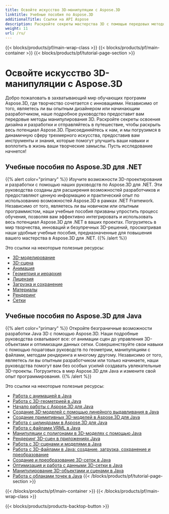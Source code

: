 ```yaml
---
title: Освойте искусство 3D-манипуляции с Aspose.3D
linktitle: Учебные пособия по Aspose.3D
additionalTitle: Ссылки на API Aspose
description: Раскройте секреты мастерства 3D с помощью передовых методов. Повысьте свои навыки в дизайне и разработке с помощью нашего подробного руководства по раскрытию творческих способностей в 3D.
weight: 11
url: /ru/
---
```


{{< blocks/products/pf/main-wrap-class >}}
{{< blocks/products/pf/main-container >}}
{{< blocks/products/pf/tutorial-page-section >}}

# Освойте искусство 3D-манипуляции с Aspose.3D


Добро пожаловать в захватывающий мир обучающих программ Aspose.3D, где творчество сочетается с инновациями. Независимо от того, являетесь ли вы опытным дизайнером или начинающим разработчиком, наше подробное руководство предоставит вам передовые методы манипулирования 3D. Раскройте секреты освоения дизайна и разработки и отправляйтесь в путешествие, чтобы раскрыть весь потенциал Aspose.3D. Присоединяйтесь к нам, и мы погрузимся в динамичную сферу трехмерного искусства, предоставив вам инструменты и знания, которые помогут улучшить ваши навыки и воплотить в жизнь ваши творческие замыслы. Пусть исследование начнется!

## Учебные пособия по Aspose.3D для .NET
{{% alert color="primary" %}}
Изучите возможности 3D-проектирования и разработки с помощью наших руководств по Aspose.3D для .NET. Эти руководства созданы для расширения возможностей разработчиков и предоставляют ценную информацию и практический опыт по использованию возможностей Aspose.3D в рамках .NET Framework. Независимо от того, являетесь ли вы новичком или опытным программистом, наши учебные пособия призваны упростить процесс обучения, позволяя вам эффективно интегрировать и использовать весь потенциал Aspose.3D для .NET в ваших проектах. Погрузитесь в мир творчества, инноваций и безупречных 3D-решений, просматривая наши удобные учебные пособия, предназначенные для повышения вашего мастерства в Aspose.3D для .NET.
{{% /alert %}}

Это ссылки на некоторые полезные ресурсы:
 
- [3D-моделирование](./net/3d-modeling/)
- [3D-сцена](./net/3d-scene/)
- [Анимация](./net/animation/)
- [Геометрия и иерархия](./net/geometry-and-hierarchy/)
- [Лицензия](./net/license/)
- [Загрузка и сохранение](./net/loading-and-saving/)
- [Материалы](./net/materials/)
- [Рендеринг](./net/rendering/)
- [Сетки](./net/meshes/)

## Учебные пособия по Aspose.3D для Java
{{% alert color="primary" %}}
Откройте безграничные возможности разработки Java 3D с помощью Aspose.3D. Наши подробные руководства охватывают все: от анимации сцен до управления 3D-объектами и оптимизации данных сетки. Совершенствуйте свои навыки с помощью пошаговых руководств по геометрии, манипуляциям с файлами, методам рендеринга и многому другому. Независимо от того, являетесь ли вы опытным разработчиком или только начинаете, наши руководства помогут вам без особых усилий создавать увлекательные 3D-проекты. Погрузитесь в мир Aspose.3D для Java и измените свой опыт программирования.
{{% /alert %}}

Это ссылки на некоторые полезные ресурсы:

- [Работа с анимацией в Java](./java/animations/)
- [Работа с 3D-геометрией в Java](./java/geometry/)
- [Начало работы с Aspose.3D для Java](./java/licensing/)
- [Создание 3D-моделей с помощью линейного выдавливания в Java](./java/linear-extrusion/)
- [Создание примитивных 3D-моделей в Aspose.3D для Java](./java/primitive-3d-models/)
- [Работа с цилиндрами в Aspose.3D для Java](./java/cylinders/)
- [Работа с файлами VRML в Java](./java/vrml-files/)
- [Манипуляции с полигонами в 3D-моделях с помощью Java](./java/polygon/)
- [Рендеринг 3D-сцен в приложениях Java](./java/rendering-3d-scenes/)
- [Работа с 3D-сценами и моделями в Java](./java/3d-scenes-and-models/)
- [Работа с 3D-файлами в Java: создание, загрузка, сохранение и преобразование](./java/load-and-save/)
- [Создание и преобразование 3D-сеток в Java](./java/transforming-3d-meshes/)
- [Оптимизация и работа с данными 3D-сетки в Java](./java/3d-mesh-data/)
- [Манипулирование 3D-объектами и сценами в Java](./java/3d-objects-and-scenes/)
- [Работа с облаками точек в Java](./java/point-clouds/)
{{< /blocks/products/pf/tutorial-page-section >}}

{{< /blocks/products/pf/main-container >}}
{{< /blocks/products/pf/main-wrap-class >}}

{{< blocks/products/products-backtop-button >}}
